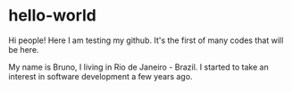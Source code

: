 # hello-world
Hi people! Here I am testing my github. It's the first of many codes that will be here.

My name is Bruno, I living in Rio de Janeiro - Brazil. I started to take an interest in software development a few years ago.
